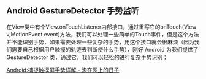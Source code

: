 ## Android GestureDetector 手势监听

在View类中有个View.onTouchListener内部接口，通过重写它的onTouch(View v,MotionEvent event)方法，我们可以处理一些简单的Touch事件，但是这个方法并不能识别手势，如果需要处理一些复杂的手势，用这个接口就会很麻烦（因为我们需要自己根据用户触摸的轨迹去判断使什么手势），刚好 Android 为我们提供了 GestureDetector 类，通过它，我们可以轻松的进行复杂手势识别；

[Android:捕捉触摸屏手势详解 \- 泡在网上的日子](http://www.jcodecraeer.com/a/anzhuokaifa/androidkaifa/2012/1023/453.html)